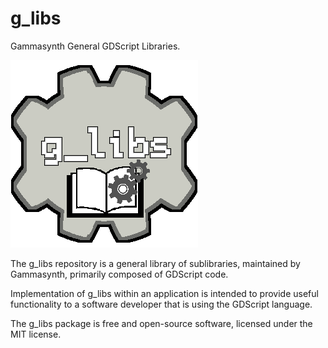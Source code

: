# g_libs

Gammasynth General GDScript Libraries.  

![g_libs icon](https://raw.githubusercontent.com/gammasynth/g_libs/refs/heads/main/icon.png)

The g_libs repository is a general library of sublibraries, maintained by Gammasynth, primarily composed of GDScript code.  
  
Implementation of g_libs within an application is intended to provide useful functionality to a software developer that is using the GDScript language.  

  
The g_libs package is free and open-source software, licensed under the MIT license.  
